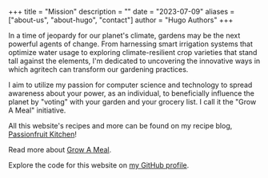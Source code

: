 +++
title = "Mission"
description = ""
date = "2023-07-09"
aliases = ["about-us", "about-hugo", "contact"]
author = "Hugo Authors"
+++

In a time of jeopardy for our planet's climate, gardens may be the next powerful agents of change. From harnessing smart irrigation systems that optimize water usage to exploring climate-resilient crop varieties that stand tall against the elements, I'm dedicated to uncovering the innovative ways in which agritech can transform our gardening practices.

I aim to utilize my passion for computer science and technology to spread awareness about your power, as an individual, to beneficially influence the planet by "voting" with your garden and your grocery list. I call it the "Grow A Meal" initiative. 

All this website's recipes and more can be found on my recipe blog, [Passionfruit Kitchen](https://passionfruitkitchen.com)!

Read more about [Grow A Meal](https://github.com/gohugoio).

Explore the code for this website on [my GitHub profile](https://github.com/kchenturtles/gardenforchange).